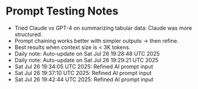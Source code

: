 # Prompt Testing Notes

- Tried Claude vs GPT-4 on summarizing tabular data: Claude was more structured.
- Prompt chaining works better with simpler outputs → then refine.
- Best results when context size is < 3K tokens.
- Daily note: Auto-update on Sat Jul 26 19:28:48 UTC 2025
- Daily note: Auto-update on Sat Jul 26 19:29:21 UTC 2025
- Sat Jul 26 19:34:05 UTC 2025: Refined AI prompt input
- Sat Jul 26 19:37:10 UTC 2025: Refined AI prompt input
- Sat Jul 26 19:42:44 UTC 2025: Refined AI prompt input

